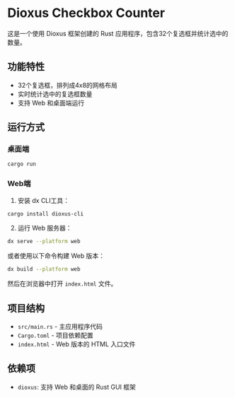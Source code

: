 # Dioxus Checkbox Counter

这是一个使用 Dioxus 框架创建的 Rust 应用程序，包含32个复选框并统计选中的数量。

## 功能特性

- 32个复选框，排列成4x8的网格布局
- 实时统计选中的复选框数量
- 支持 Web 和桌面端运行

## 运行方式

### 桌面端
```bash
cargo run
```

### Web端
1. 安装 dx CLI工具：
```bash
cargo install dioxus-cli
```

2. 运行 Web 服务器：
```bash
dx serve --platform web
```

或者使用以下命令构建 Web 版本：
```bash
dx build --platform web
```

然后在浏览器中打开 `index.html` 文件。

## 项目结构

- `src/main.rs` - 主应用程序代码
- `Cargo.toml` - 项目依赖配置
- `index.html` - Web 版本的 HTML 入口文件

## 依赖项

- `dioxus`: 支持 Web 和桌面的 Rust GUI 框架